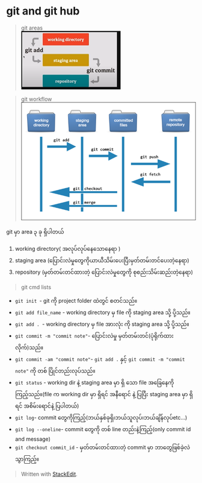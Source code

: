 
# git and git hub

>  git areas <br>
![enter image description here](https://github.com/HtunSoeHsan/GitNote/blob/main/img/gitarea.PNG?raw=true)

>  git workflow<br>
![enter image description here](https://github.com/HtunSoeHsan/GitNote/blob/main/img/git-workflow.png?raw=true)

git မှာ area ၃ ခု ရှိပါတယ်
1. working directory( အလုပ်လုပ်နေသောနေရာ )
2. staging area (ပြောင်းလဲမှုတွေကိုယာယီသိမ်းပေးပြီးမှတ်တမ်းတင်ပေးတဲ့နေရာ)
3. repository (မှတ်တမ်းတင်ထားတဲ့ ပြောင်းလဲမှုတွေကို စုစည်းသိမ်းဆည်းတဲ့နေရာ)
>git cmd lists<br>
- `git init `- git ကို project folder ထဲတွင် စတင်သည်။
- `git add file_name` - working directory မှ file ကို staging area သို့ ပို့သည်။
- `git add . `- working directory မှ file အားလုံး ကို  staging area သို့ ပို့သည်။
- `git commit -m "commit note"`- ပြောင်းလဲမှု မှတ်တမ်းတင်(ပုံရိုက်ထားလိုက်)သည်။
- `git commit -am "commit note"`- `git add .` နှင့် `git commit -m "commit note"` ကို တစ် ပြိုင်တည်းလုပ်သည်။
- `git status` - working dir နဲ့ staging area မှာ ရှိ သော file အခြေနေကိုကြည့်သည်။(file က working dir မှာ ရှိရင် အနီရောင် နဲ့ ပြပြီး staging area မှာ ရှိရင် အစိမ်းရောင်နဲ့ ပြပါတယ်)
- `git log`- commit တွေကိုကြည့်(ဘယ်နှစ်ခုရှိ၊ဘယ်သူလုပ်၊ဘယ်ချိန်လုပ်etc...)
- `git log --oneline`- commit တွေကို တစ် line တည်းနဲ့ကြည့်(only commit id and message)
- `git checkout commit_id` - မှတ်တမ်းတင်ထားတဲ့ commit မှာ ဘာတွေဖြစ်ခဲ့လဲ သွာကြည့်။



> Written with [StackEdit](https://stackedit.io/).